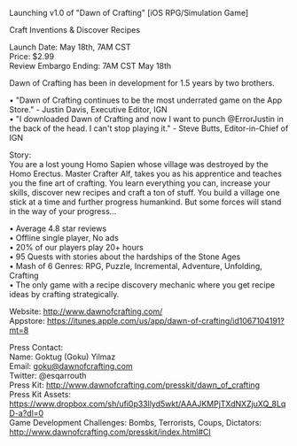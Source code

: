Launching v1.0 of "Dawn of Crafting" [iOS RPG/Simulation Game]

Craft Inventions & Discover Recipes

Launch Date: May 18th, 7AM CST  
Price: $2.99  
Review Embargo Ending: 7AM CST May 18th  

Dawn of Crafting has been in development for 1.5 years by two brothers. 

• "Dawn of Crafting continues to be the most underrated game on the App Store." - Justin Davis, Executive Editor, IGN  
• "I downloaded Dawn of Crafting and now I want to punch @ErrorJustin in the back of the head. I can't stop playing it." - Steve Butts, Editor-in-Chief of IGN  

Story:   
You are a lost young Homo Sapien whose village was destroyed by the Homo Erectus. Master Crafter Alf, takes you as his apprentice and teaches you the fine art of crafting. You learn everything you can, increase your skills, discover new recipes and craft a ton of stuff. You build a village one stick at a time and further progress humankind. But some forces will stand in the way of your progress...

• Average 4.8 star reviews  
• Offline single player, No ads  
• 20% of our players play 20+ hours  
• 95 Quests with stories about the hardships of the Stone Ages  
• Mash of 6 Genres: RPG, Puzzle, Incremental, Adventure, Unfolding, Crafting  
• The only game with a recipe discovery mechanic where you get recipe ideas by crafting strategically.  

Website: http://www.dawnofcrafting.com/   
Appstore: https://itunes.apple.com/us/app/dawn-of-crafting/id1067104191?mt=8  

Press Contact:  
Name: Goktug (Goku) Yilmaz  
Email: goku@dawnofcrafting.com  
Twitter: @esqarrouth  
Press Kit: http://www.dawnofcrafting.com/presskit/dawn_of_crafting  
Press Kit Assets: https://www.dropbox.com/sh/ufi0p33llyd5wkt/AAAJKMPjTXdNXZjuXQ_8LqD-a?dl=0  
Game Development Challenges: Bombs, Terrorists, Coups, Dictators: http://www.dawnofcrafting.com/presskit/index.html#Cl  





